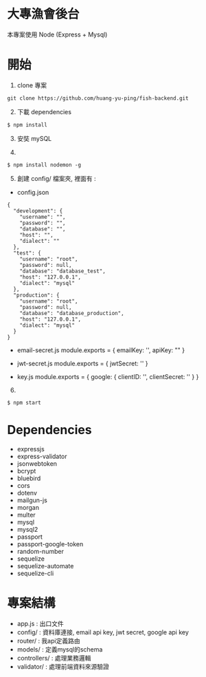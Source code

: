 # 大專漁會後台
本專案使用 Node (Express + Mysql)

# 開始

1. clone 專案
```
git clone https://github.com/huang-yu-ping/fish-backend.git
```

2. 下載 dependencies
```
$ npm install
```

3. 安奘 mySQL

4. 
```
$ npm install nodemon -g
```

5. 創建 config/ 檔案夾, 裡面有 :
- config.json
```
{
  "development": {
    "username": "",
    "password": "",
    "database": "",
    "host": "",
    "dialect": ""
  },
  "test": {
    "username": "root",
    "password": null,
    "database": "database_test",
    "host": "127.0.0.1",
    "dialect": "mysql"
  },
  "production": {
    "username": "root",
    "password": null,
    "database": "database_production",
    "host": "127.0.0.1",
    "dialect": "mysql"
  }
}
``` 

- email-secret.js
module.exports = {
    emailKey: '',
    apiKey: ""
}

- jwt-secret.js
module.exports = {
    jwtSecret: ''
}

- key.js
module.exports = {
    google: {
        clientID: '',
        clientSecret: ''
    }
}

6. 
```
$ npm start
```

# Dependencies

- expressjs
- express-validator
- jsonwebtoken
- bcrypt 
- bluebird
- cors
- dotenv
- mailgun-js
- morgan
- multer
- mysql
- mysql2
- passport
- passport-google-token
- random-number
- sequelize
- sequelize-automate
- sequelize-cli

# 專案結構

- app.js : 出口文件
- config/ : 資料庫連接, email api key, jwt secret, google api key
- router/ : 我api定義路由
- models/ : 定義mysql的schema
- controllers/ : 處理業務邏輯
- validator/ : 處理前端資料來源驗證
